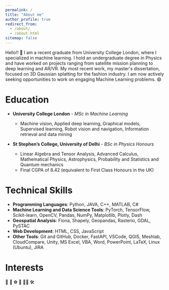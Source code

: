 ```yaml
---
permalink: /
title: "About me"
author_profile: true
redirect_from: 
  - /about/
  - /about.html
sitemap: false
---
```


Hello!! &#x1F44B; I am a recent graduate from University College London, where I specialized in machine learning. I hold an undergraduate degree in Physics and have worked on projects ranging from satellite mission planning to deep learning and AR/VR. My most recent work, my master's dissertation, focused on 3D Gaussian splatting for the fashion industry. I am now actively seeking opportunities to work on engaging Machine Learning problems. &#128516; 


# Education

* **University College London** - *MSc in Machine Learning*
  * Machine vision, Applied deep learning, Graphical models, Supervised learning, Robot vision and navigation, Information retrieval and data mining

* **St Stephen’s College, University of Delhi** - *BSc in Physics Honours*
  * Linear Algebra and Tensor Analysis, Advanced Calculus, Mathematical Physics, Astrophysics, Probability and Statistics and Quantum mechanics
  * Final CGPA of 8.42 (equivalent to First Class Honours in the UK)

# Technical Skills

* **Programming Languages**: Python, JAVA, C++, MATLAB, C#
* **Machine Learning and Data Science Tools**: PyTorch, TensorFlow, Scikit-learn, OpenCV, Pandas, NumPy, Matplotlib, Plotly, Dash
* **Geospatial Analysis**: Fiona, Shapely, Geopandas, Rasterio, GDAL, PySTAC 
* **Web Development**: HTML, CSS, JavaScript
* **Other Tools**: Git and GitHub, Docker, FastAPI, VSCode, QGIS, Meshlab, CloudCompare, Unity, MS Excel, VBA, Word, PowerPoint, LaTeX, Linux (Ubuntu), JIRA

# Interests
&#129302; &#128301; &#9917; &#127951; &#128104;&#8205;&#128187; &#128736;

<!-- Search emojis here https://symbl.cc/en/ -->
<!-- Site-wide configuration
------
The 

Create content & metadata
------
For 

**Markdown generator**

I have

How to edit your site's GitHub repository
------
Many 

For more info
------
More info  -->

